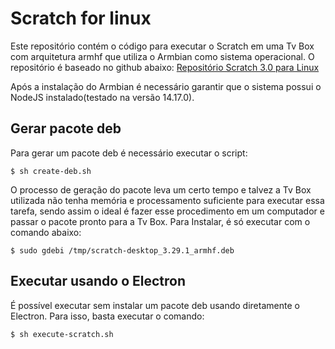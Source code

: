 # Scratch for linux

Este repositório contém o código para executar o Scratch em uma Tv Box com arquitetura armhf que utiliza o Armbian como sistema operacional. O repositório é baseado no github abaixo:
[Repositório Scratch 3.0 para Linux](https://github.com/redshaderobotics/scratch3.0-linux)

Após a instalação do Armbian é necessário garantir que o sistema possui o NodeJS instalado(testado na versão 14.17.0).

## Gerar pacote deb

Para gerar um pacote deb é necessário executar o script:

```
$ sh create-deb.sh
```

O processo de geração do pacote leva um certo tempo e talvez a Tv Box utilizada não tenha memória e processamento suficiente para executar essa tarefa, sendo assim o ideal é fazer esse procedimento em um computador e passar o pacote pronto para a Tv Box. Para Instalar, é só executar com o comando abaixo:

```
$ sudo gdebi /tmp/scratch-desktop_3.29.1_armhf.deb
```

## Executar usando o Electron
É possível executar sem instalar um pacote deb usando diretamente o Electron. Para isso, basta executar o comando:


```
$ sh execute-scratch.sh
```
